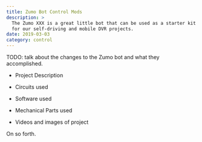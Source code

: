 ```yaml
---
title: Zumo Bot Control Mods
description: >
  The Zumo XXX is a great little bot that can be used as a starter kit
  for our self-driving and mobile DVR projects.
date: 2019-03-03
category: control
---
```


TODO: talk about the changes to the Zumo bot and what they
accomplished. 

- Project Description

- Circuits used
- Software used
- Mechanical Parts used
- Videos and images of project

On so forth.
